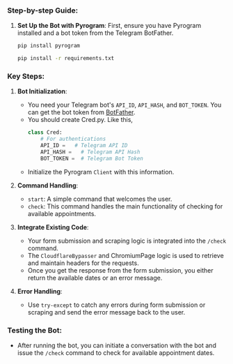 ### Step-by-step Guide:

1. **Set Up the Bot with Pyrogram**:
   First, ensure you have Pyrogram installed and a bot token from the Telegram BotFather.

   ```bash
   pip install pyrogram
   ```

   ```bash
   pip install -r requirements.txt
   ```

### Key Steps:
1. **Bot Initialization**:
   - You need your Telegram bot's `API_ID`, `API_HASH`, and `BOT_TOKEN`. You can get the bot token from [BotFather](https://t.me/BotFather).
   - You should create Cred.py. Like this,
        ```python
        class Cred:
            # For authentications
            API_ID =   # Telegram API ID
            API_HASH =   # Telegram API Hash
            BOT_TOKEN =  # Telegram Bot Token
        ```
   - Initialize the Pyrogram `Client` with this information.

2. **Command Handling**:
   - `start`: A simple command that welcomes the user.
   - `check`: This command handles the main functionality of checking for available appointments.
   
3. **Integrate Existing Code**:
   - Your form submission and scraping logic is integrated into the `/check` command.
   - The `CloudflareBypasser` and ChromiumPage logic is used to retrieve and maintain headers for the requests.
   - Once you get the response from the form submission, you either return the available dates or an error message.

4. **Error Handling**:
   - Use `try-except` to catch any errors during form submission or scraping and send the error message back to the user.

### Testing the Bot:
- After running the bot, you can initiate a conversation with the bot and issue the `/check` command to check for available appointment dates.
